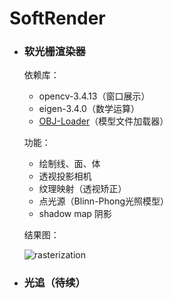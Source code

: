 # SoftRender

- ### 软光栅渲染器

  依赖库：

  - opencv-3.4.13（窗口展示）
  - eigen-3.4.0（数学运算）
  - [OBJ-Loader](https://github.com/Bly7/OBJ-Loader)（模型文件加载器）
  
  功能：
  
    - 绘制线、面、体
    - 透视投影相机
    - 纹理映射（透视矫正）
    - 点光源（Blinn-Phong光照模型）
    - shadow map 阴影
  
  结果图：
  
  ![rasterization](https://github.com/FZfangzheng/SoftRender/image/rasterization.png)
  
- ### 光追（待续）